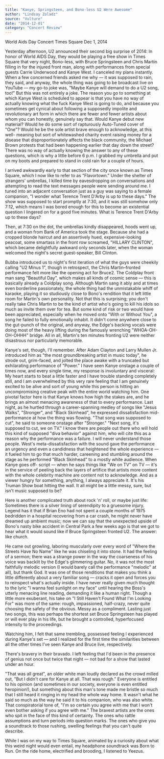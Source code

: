 ```yaml
---
title: "Kanye, Springsteen, and Bono-less U2 Were Awesome"
author: "Lindsay Zoladz"
source: "Vulture"
date: "2014-12-01"
category: "Concert Review"
---
```


World Aids Day Concert Times Square Dec 1, 2014

Yesterday afternoon, U2 announced their second big surprise of 2014: In honor of World AIDS Day, they would be playing a free show in Times Square that very night, Bono-less, with Bruce Springsteen and Chris Martin filling in for the injured front man, along with performances from special guests Carrie Underwood and Kanye West. I canceled my plans instantly. When a few concerned friends asked me why — it was supposed to rain, they said, and anyway, the whole thing was going to be broadcast live on YouTube — my go-to joke was, "Maybe Kanye will demand to do a U2 song, too!" But this was not entirely a joke. The reason you go to something at which Kanye West is scheduled to appear is that you have no way of actually knowing what the fuck Kanye West is going to do, and because you sometimes get cynical about following a supposedly impolite and revolutionary art form in which there are fewer and fewer artists about whom you can honestly, genuinely say that. Would Kanye debut new material? Would he do some sort of rapturously Auto-Tuned cover of "One"? Would he be the sole artist brave enough to acknowledge, at this well- meaning but sort of whitewashed charity event raising money for a disease that disproportionately affects the black community, the Michael Brown protests that had been happening earlier that day down the street? There was no way of actually knowing the answer to any of these questions, which is why a little before 6 p.m. I grabbed my umbrella and put on my boots and prepared to stand in cold rain for a couple of hours.

I arrived awkwardly early to that section of the city once known as Times Square, which I now like to refer to as "Flavortown." Under the shelter of strangers' umbrellas, I killed time by eavesdropping on conversations and attempting to read the text messages people were sending around me. I tuned into an adjacent conversation just as a guy was saying to a female companion, "I wonder what Terence Trent D'Arby is up to these days." The show was supposed to start promptly at 7:30, and it was still somehow only 7:12, which means I was bored enough for this to become an existential question I lingered on for a good five minutes. What is Terence Trent D'Arby up to these days?

Then, at 7:30 on the dot, the umbrellas kindly disappeared, hoods went up, and a woman from Bank of America took the stage. Because she had a cropped blonde haircut and an assertively hued, expensive-looking peacoat, some smartass in the front row screamed, "HILLARY CLINTON", which became delightfully awkward only seconds later, when the woman welcomed the night's secret guest-speaker, Bill Clinton.

Bubba introduced us to night's first iteration of what the guys were cheekily calling "U2 Minus 1", though in retrospect, the Chris Martin–fronted performance felt more like the opening act for Bruce2. The Coldplay front man sang "Beautiful Day", which makes all kinds of cosmic sense — this is basically already a Coldplay song. Although Martin sang it ably and at times even borderline passionately, the whole thing had the unmistakable whiff of karaoke, playing it so studiously close to Bono's rendition that it left little room for Martin's own personality. Not that this is surprising; you don't really take Chris Martin to be the kind of artist who's going to kill his idols so much as invite them over for tea. But some kind of risk or two would have been appreciated, especially when he moved onto "With or Without You", a song he failed to fully emotionally inhabit. It didn't come anywhere close to the gut-punch of the original, and anyway, the Edge's backing vocals were doing most of the heavy lifting during the famously wrenching "WHOA-OH- OH-OHHH" bridge. All in all, Martin's ten minutes fronting U2 were neither disastrous nor particularly memorable.

Kanye's set, though, I'll remember. After Adam Clayton and Larry Mullen Jr. introduced him as "the most groundbreaking artist in music today", he strode out, grim-faced, and jolted the place awake with a truncated but exhilarating performance of "Power." I have seen Kanye onstage a couple of times now, and every single time, my response is involuntary and visceral: My heart starts to beat a little faster and I have trouble standing completely still, and I am overwhelmed by this very rare feeling that I am genuinely excited to be alive and sort of young while this person is hitting an uncompromising creative peak with the entire world watching him. One pivotal factor here is that Kanye knows how high the stakes are, and he brings an almost menacing awareness of that to every performance. Last night, as he hurtled through a career-spanning medley of songs like "Jesus Walks", "Stronger", and "Black Skinhead", he expressed dissatisfaction mid-performance at how the thing was flowing. "That song was supposed to cut", he said to someone onstage after "Stronger." "Next song, it's supposed to cut, we on TV." I know there are people out there who will hold this kind of supposed "diva behavior" against him, who will cite this as a reason why the performance was a failure. I will never understand those people. West's meta-dissatisfaction with the sound gave the performance an urgency and even a candidness that heightened the whole experience — it fueled him to go that much harder, careening and stumbling around the stage as he performed "Black Skinhead" to a mostly white audience. When Kanye goes off- script — when he says things like "We on TV" on TV — it's in the service of peeling back the layers of artifice that artists more content with the whole celebrity machine are content not to acknowledge. And as a viewer hungry for something, anything, I always appreciate it. It's his Truman Show boat hitting the wall. It all might be a little messy, sure, but isn't music supposed to be?

Here is another complicated truth about rock 'n' roll, or maybe just life: Sometimes there is a silver lining of serendipity to a gruesome injury. Legend has it that if Brian Eno had not spent a couple months of 1975 bedridden in a hospital recovering from a car crash, he might never have dreamed up ambient music; now we can say that the unexpected upside of Bono's nasty bike accident in Central Park a few weeks ago is that we got to hear what it would sound like if Bruce Springsteen fronted U2. The answer: like church.

He came out growling, laboring muscularly over every word of "Where the Streets Have No Name" like he was chiseling it into stone. It had the feeling of a sermon; there was a strange power in the way the coarseness of his voice was backlit by the Edge's glimmering guitar. No, it was not the most faithfully melodic version (I would barely call the performance "melodic" at all), but thank God. It was one of those renditions that makes you think a little differently about a very familiar song — cracks it open and forces you to reinspect what's actually inside. I have never really given much thought to the lyric "I wanna feel sunlight on my face" until hearing the Boss's utterly menacing line reading, demanding it like a human right. Though a little more exuberant, his take on "I Still Haven't Found What I'm Looking For" was more of the same: rough, impassioned, half-crazy, never quite choosing the safety of the obvious. Messy as a compliment. Lasting just two songs, this was perhaps the shortest set Bruce Springsteen has played or will ever play in his life, but he brought a controlled, hyperfocused intensity to the proceedings.

Watching him, I felt that same trembling, possessed feeling I experienced during Kanye's set — and I realized for the first time the similarities between all the other times I've seen Kanye and Bruce live, respectively.

There's bravery in their bravado. I left feeling that I'd been in the presence of genius not once but twice that night — not bad for a show that lasted under an hour.

"That was all great", an older white man loudly declared as the crowd milled out, "But I didn't care for Kanye at all. That was rough." Everyone is entitled to his opinion (and sometimes in our society, everyone is even entitled heropinion!), but something about this man's tone made me bristle so much that I still heard it ringing in my head the whole way home. It wasn't what he said so much as the way he said it to his companion, who was also white. That conspiratorial tone of, "I'm so certain you agree with me that I won't even bother asking if you agree with me." The bravest artists are the ones who spit in the face of this kind of certainty. The ones who rattle assumptions and turn periods into question marks. The ones who give you a soundtrack to those rushing, swelling feelings that you can't quite describe.

While I was on my way to Times Square, animated by a curiosity about what this weird night would even entail, my headphone soundtrack was Born to Run. On the ride home, electrified and brooding, I listened to Yeezus.
